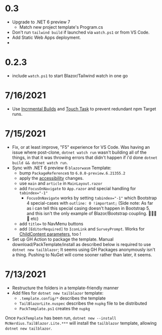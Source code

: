 # 0.3

- Upgrade to .NET 6 preview 7
    - Match new project template's Program.cs
- Don't run `tailwind build` if launched via `watch.ps1` or from VS Code.
- Add Static Web Apps deployment.
- 

# 0.2.3

- include `watch.ps1` to start Blazor/Tailwind watch in one go

# 7/16/2021

- Use [Incrmental Builds](https://docs.microsoft.com/en-us/visualstudio/msbuild/incremental-builds?view=vs-2019) and [Touch Task](https://docs.microsoft.com/en-us/visualstudio/msbuild/touch-task?view=vs-2019) to prevent redundant npm Target runs.

# 7/15/2021

- Fix, or at least improve, "F5" experience for VS Code. Was having an issue where post-clone, `dotnet watch run` wasn't building all of the things, in that it was throwing errors that didn't happen if i'd done `dotnet build && dotnet watch run`.
- Sync with .NET 6 preview 6 `blazorwasm` Template:
  - bump `PackageReference`s to `6.0.0-preview.6.21355.2`
  - apply the [accessibility](https://devblogs.microsoft.com/aspnet/asp-net-core-updates-in-net-6-preview-6/#improved-blazor-accessibility) changes.
  - use `main` and `article` in `MainLayout.razor`
  - add `FocusOnNavigate` to `App.razor` and special handling for `tabindex="-1"`
    - `FocusOnNavigate` works by setting `tabindex="-1"` which Bootstrap 4 special-cases with `outline: 0 !important;` (Side note: As far as i can tell this special casing doesn't happen in Bootstrap 5, and this isn't the only example of Blazor/Bootstrap coupling. 🤔🤨😒🙁 etc)
  - add `title=` to NavMenu buttons
  - add `[EditorRequired]` to `IconLink` and `SurveyPrompt`. Works for [ChildContent parameters](Assets/[EditorRequired].png), too !
- Set up GH Action to package the template. Manual download/PackTemplate/install as described below is required to use `dotnet new tailblazor`; It seems using GH Packages anonymously isn't a thing. Pushing to NuGet will come sooner rather than later, it seems.

# 7/13/2021

- Restructure the folders in a template-friendly manner
- Add files for `dotnet new tailblazor` template:
  - `.template.config/*` describes the template
  - `TailBlazorLite.nuspec` describes the `nupkg` file to be distributed
  - `PackTemplate.ps1` creates the `nupkg`

Once `PackTemplate` has been run, `dotnet new --install McNerdius.TailBlazor.Lite.***` will install the `tailblazor` template, allowing `dotnet new tailblazor`.
